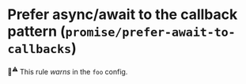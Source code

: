# Prefer async/await to the callback pattern (`promise/prefer-await-to-callbacks`)

💼<sup>⚠️</sup> This rule _warns_ in the `foo` config.

<!-- end auto-generated rule header -->
